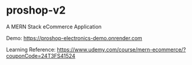 # proshop-v2
A MERN Stack eCommerce Application

Demo: https://proshop-electronics-demo.onrender.com

Learning Reference: https://www.udemy.com/course/mern-ecommerce/?couponCode=24T3FS41524